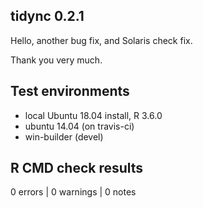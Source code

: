 ## tidync 0.2.1

Hello, another bug fix, and Solaris check fix. 

Thank you very much. 


## Test environments
* local Ubuntu 18.04 install, R 3.6.0
* ubuntu 14.04 (on travis-ci)
* win-builder (devel)

## R CMD check results

0 errors | 0 warnings | 0 notes

